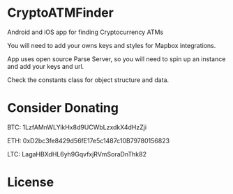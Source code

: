 # CryptoATMFinder
Android and iOS app for finding Cryptocurrency ATMs


You will need to add your owns keys and styles for Mapbox integrations. 

App uses open source Parse Server, so you will need to spin up an instance and add your keys and url.

Check the constants class for object structure and data.

# Consider Donating
BTC: 1LzfAMnWLYikHx8d9UCWbLzxdkX4dHzZji

ETH: 0xD2bc3fe8429d56fE17e5c1487c10B79780156823

LTC: LagaHBXdHL6yh9GqvfxjRVmSoraDnThk82


# License
